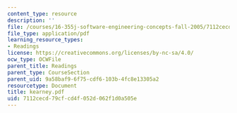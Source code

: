 ```yaml
---
content_type: resource
description: ''
file: /courses/16-355j-software-engineering-concepts-fall-2005/7112cecd79cfcd4f052d062f1d0a505e_kearney.pdf
file_type: application/pdf
learning_resource_types:
- Readings
license: https://creativecommons.org/licenses/by-nc-sa/4.0/
ocw_type: OCWFile
parent_title: Readings
parent_type: CourseSection
parent_uid: 9a58baf9-6f75-cdf6-103b-4fc8e13305a2
resourcetype: Document
title: kearney.pdf
uid: 7112cecd-79cf-cd4f-052d-062f1d0a505e
---
```

